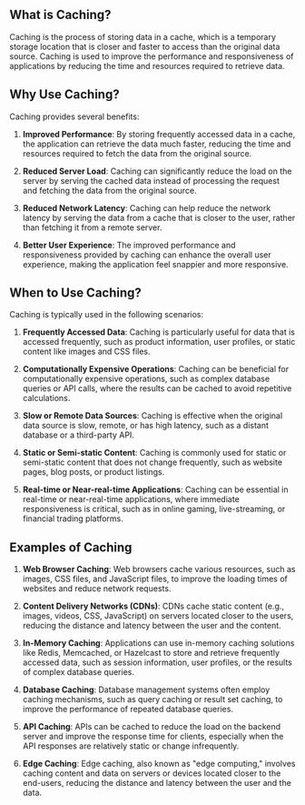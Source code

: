 ## What is Caching?
Caching is the process of storing data in a cache, which is a temporary storage location that is closer and faster to access than the original data source. Caching is used to improve the performance and responsiveness of applications by reducing the time and resources required to retrieve data.

## Why Use Caching?
Caching provides several benefits:

1. **Improved Performance**: By storing frequently accessed data in a cache, the application can retrieve the data much faster, reducing the time and resources required to fetch the data from the original source.

2. **Reduced Server Load**: Caching can significantly reduce the load on the server by serving the cached data instead of processing the request and fetching the data from the original source.

3. **Reduced Network Latency**: Caching can help reduce the network latency by serving the data from a cache that is closer to the user, rather than fetching it from a remote server.

4. **Better User Experience**: The improved performance and responsiveness provided by caching can enhance the overall user experience, making the application feel snappier and more responsive.

## When to Use Caching?
Caching is typically used in the following scenarios:

1. **Frequently Accessed Data**: Caching is particularly useful for data that is accessed frequently, such as product information, user profiles, or static content like images and CSS files.

2. **Computationally Expensive Operations**: Caching can be beneficial for computationally expensive operations, such as complex database queries or API calls, where the results can be cached to avoid repetitive calculations.

3. **Slow or Remote Data Sources**: Caching is effective when the original data source is slow, remote, or has high latency, such as a distant database or a third-party API.

4. **Static or Semi-static Content**: Caching is commonly used for static or semi-static content that does not change frequently, such as website pages, blog posts, or product listings.

5. **Real-time or Near-real-time Applications**: Caching can be essential in real-time or near-real-time applications, where immediate responsiveness is critical, such as in online gaming, live-streaming, or financial trading platforms.

## Examples of Caching

1. **Web Browser Caching**: Web browsers cache various resources, such as images, CSS files, and JavaScript files, to improve the loading times of websites and reduce network requests.

2. **Content Delivery Networks (CDNs)**: CDNs cache static content (e.g., images, videos, CSS, JavaScript) on servers located closer to the users, reducing the distance and latency between the user and the content.

3. **In-Memory Caching**: Applications can use in-memory caching solutions like Redis, Memcached, or Hazelcast to store and retrieve frequently accessed data, such as session information, user profiles, or the results of complex database queries.

4. **Database Caching**: Database management systems often employ caching mechanisms, such as query caching or result set caching, to improve the performance of repeated database queries.

5. **API Caching**: APIs can be cached to reduce the load on the backend server and improve the response time for clients, especially when the API responses are relatively static or change infrequently.

6. **Edge Caching**: Edge caching, also known as "edge computing," involves caching content and data on servers or devices located closer to the end-users, reducing the distance and latency between the user and the data.

